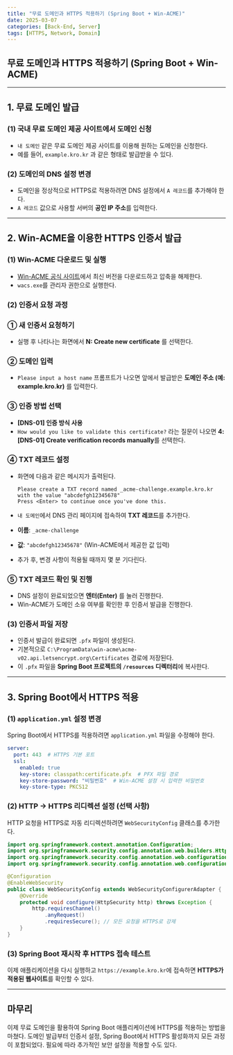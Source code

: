 ```yaml
---
title: "무료 도메인과 HTTPS 적용하기 (Spring Boot + Win-ACME)"
date: 2025-03-07
categories: [Back-End, Server]
tags: [HTTPS, Network, Domain]
---
```


## 무료 도메인과 HTTPS 적용하기 (Spring Boot + Win-ACME)

---

## 1. 무료 도메인 발급

### (1) 국내 무료 도메인 제공 사이트에서 도메인 신청 

- `내 도메인` 같은 무료 도메인 제공 사이트를 이용해 원하는 도메인을 신청한다.
- 예를 들어, `example.kro.kr` 과 같은 형태로 발급받을 수 있다.

### (2) 도메인의 DNS 설정 변경

- 도메인을 정상적으로 HTTPS로 적용하려면 DNS 설정에서 `A 레코드`를 추가해야 한다.
- `A 레코드` 값으로 사용할 서버의 **공인 IP 주소**를 입력한다.

---

## 2. Win-ACME을 이용한 HTTPS 인증서 발급 

### (1) Win-ACME 다운로드 및 실행

- [Win-ACME 공식 사이트](https://www.win-acme.com/)에서 최신 버전을 다운로드하고 압축을 해제한다.
- `wacs.exe`를 관리자 권한으로 실행한다.

### (2) 인증서 요청 과정

### ① 새 인증서 요청하기

- 실행 후 나타나는 화면에서 **N: Create new certificate** 를 선택한다.

### ② 도메인 입력

- `Please input a host name` 프롬프트가 나오면 앞에서 발급받은 **도메인 주소 (예: example.kro.kr)** 를 입력한다.

### ③ 인증 방법 선택

- **[DNS-01] 인증 방식 사용**
- `How would you like to validate this certificate?` 라는 질문이 나오면 **4: [DNS-01] Create verification records manually**를 선택한다.

### ④ TXT 레코드 설정

- 화면에 다음과 같은 메시지가 출력된다.
    
    ```
    Please create a TXT record named _acme-challenge.example.kro.kr with the value "abcdefgh12345678"
    Press <Enter> to continue once you've done this.
    
    ```
    
- `내 도메인`에서 DNS 관리 페이지에 접속하여 **TXT 레코드**를 추가한다.
- **이름**: `_acme-challenge`
- **값**: `"abcdefgh12345678"` (Win-ACME에서 제공한 값 입력)
- 추가 후, 변경 사항이 적용될 때까지 몇 분 기다린다.

### ⑤ TXT 레코드 확인 및 진행

- DNS 설정이 완료되었으면 **엔터(Enter)** 를 눌러 진행한다.
- Win-ACME가 도메인 소유 여부를 확인한 후 인증서 발급을 진행한다.

### (3) 인증서 파일 저장

- 인증서 발급이 완료되면 `.pfx` 파일이 생성된다.
- 기본적으로 `C:\ProgramData\win-acme\acme-v02.api.letsencrypt.org\Certificates` 경로에 저장된다.
- 이 `.pfx` 파일을 **Spring Boot 프로젝트의 `/resources` 디렉터리**에 복사한다.

---

## 3. Spring Boot에서 HTTPS 적용

### (1) `application.yml` 설정 변경

Spring Boot에서 HTTPS를 적용하려면 `application.yml` 파일을 수정해야 한다.

```yaml
server:
  port: 443  # HTTPS 기본 포트
  ssl:
    enabled: true
    key-store: classpath:certificate.pfx  # PFX 파일 경로
    key-store-password: "비밀번호"  # Win-ACME 설정 시 입력한 비밀번호
    key-store-type: PKCS12

```

### (2) HTTP → HTTPS 리디렉션 설정 (선택 사항)

HTTP 요청을 HTTPS로 자동 리디렉션하려면 `WebSecurityConfig` 클래스를 추가한다.

```java
import org.springframework.context.annotation.Configuration;
import org.springframework.security.config.annotation.web.builders.HttpSecurity;
import org.springframework.security.config.annotation.web.configuration.EnableWebSecurity;
import org.springframework.security.config.annotation.web.configuration.WebSecurityConfigurerAdapter;

@Configuration
@EnableWebSecurity
public class WebSecurityConfig extends WebSecurityConfigurerAdapter {
    @Override
    protected void configure(HttpSecurity http) throws Exception {
        http.requiresChannel()
            .anyRequest()
            .requiresSecure(); // 모든 요청을 HTTPS로 강제
    }
}

```

### (3) Spring Boot 재시작 후 HTTPS 접속 테스트

이제 애플리케이션을 다시 실행하고 `https://example.kro.kr`에 접속하면 **HTTPS가 적용된 웹사이트**를 확인할 수 있다.

---

## 마무리

이제 무료 도메인을 활용하여 Spring Boot 애플리케이션에 HTTPS를 적용하는 방법을 마쳤다. 도메인 발급부터 인증서 설정, Spring Boot에서 HTTPS 활성화까지 모든 과정이 포함되었다. 필요에 따라 추가적인 보안 설정을 적용할 수도 있다.
